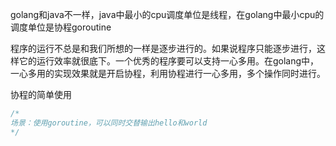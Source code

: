 golang和java不一样，java中最小的cpu调度单位是线程，在golang中最小cpu的调度单位是协程goroutine



程序的运行不总是和我们所想的一样是逐步进行的。如果说程序只能逐步进行，这样它的运行效率就很底下。一个优秀的程序要可以支持一心多用。在golang中，一心多用的实现效果就是开启协程，利用协程进行一心多用，多个操作同时进行。



协程的简单使用

```go
/*
场景：使用goroutine，可以同时交替输出hello和world
*/
```

